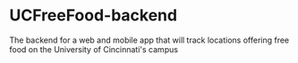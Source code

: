 # UCFreeFood-backend
The backend for a web and mobile app that will track locations offering free food on the University of Cincinnati's campus
